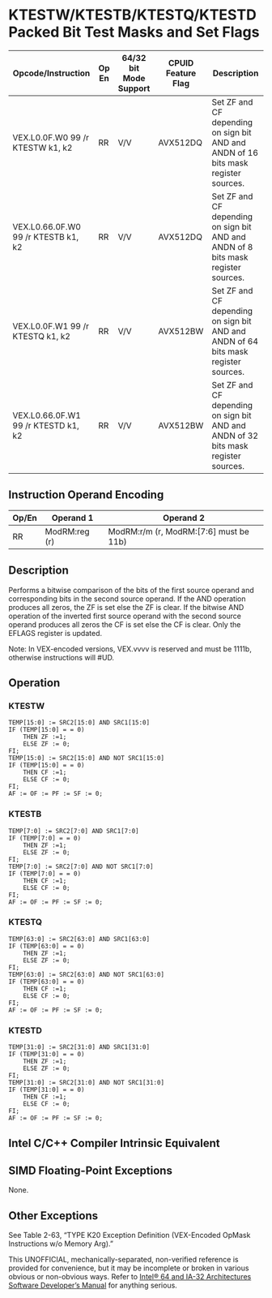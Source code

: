 # KTESTW/KTESTB/KTESTQ/KTESTD**Packed Bit Test Masks and Set Flags**

| Opcode/Instruction                  | Op En | 64/32 bit Mode Support | CPUID Feature Flag | Description                                                                        |
| ----------------------------------- | ----- | ---------------------- | ------------------ | ---------------------------------------------------------------------------------- |
| VEX.L0.0F.W0 99 /r KTESTW k1, k2    | RR    | V/V                    | AVX512DQ           | Set ZF and CF depending on sign bit AND and ANDN of 16 bits mask register sources. |
| VEX.L0.66.0F.W0 99 /r KTESTB k1, k2 | RR    | V/V                    | AVX512DQ           | Set ZF and CF depending on sign bit AND and ANDN of 8 bits mask register sources.  |
| VEX.L0.0F.W1 99 /r KTESTQ k1, k2    | RR    | V/V                    | AVX512BW           | Set ZF and CF depending on sign bit AND and ANDN of 64 bits mask register sources. |
| VEX.L0.66.0F.W1 99 /r KTESTD k1, k2 | RR    | V/V                    | AVX512BW           | Set ZF and CF depending on sign bit AND and ANDN of 32 bits mask register sources. |

## Instruction Operand Encoding

| Op/En | Operand 1     | Operand 2                              |
| ----- | ------------- | -------------------------------------- |
| RR    | ModRM:reg (r) | ModRM:r/m (r, ModRM:[7:6] must be 11b) |

## Description

Performs a bitwise comparison of the bits of the first source operand and corresponding bits in the second source operand. If the AND operation produces all zeros, the ZF is set else the ZF is clear. If the bitwise AND operation of the inverted first source operand with the second source operand produces all zeros the CF is set else the CF is clear. Only the EFLAGS register is updated.

Note: In VEX-encoded versions, VEX.vvvv is reserved and must be 1111b, otherwise instructions will #​​​UD.

## Operation

### KTESTW

```
TEMP[15:0] := SRC2[15:0] AND SRC1[15:0]
IF (TEMP[15:0] = = 0)
    THEN ZF :=1;
    ELSE ZF := 0;
FI;
TEMP[15:0] := SRC2[15:0] AND NOT SRC1[15:0]
IF (TEMP[15:0] = = 0)
    THEN CF :=1;
    ELSE CF := 0;
FI;
AF := OF := PF := SF := 0;

```

### KTESTB

```
TEMP[7:0] := SRC2[7:0] AND SRC1[7:0]
IF (TEMP[7:0] = = 0)
    THEN ZF :=1;
    ELSE ZF := 0;
FI;
TEMP[7:0] := SRC2[7:0] AND NOT SRC1[7:0]
IF (TEMP[7:0] = = 0)
    THEN CF :=1;
    ELSE CF := 0;
FI;
AF := OF := PF := SF := 0;

```

### KTESTQ

```
TEMP[63:0] := SRC2[63:0] AND SRC1[63:0]
IF (TEMP[63:0] = = 0)
    THEN ZF :=1;
    ELSE ZF := 0;
FI;
TEMP[63:0] := SRC2[63:0] AND NOT SRC1[63:0]
IF (TEMP[63:0] = = 0)
    THEN CF :=1;
    ELSE CF := 0;
FI;
AF := OF := PF := SF := 0;

```

### KTESTD

```
TEMP[31:0] := SRC2[31:0] AND SRC1[31:0]
IF (TEMP[31:0] = = 0)
    THEN ZF :=1;
    ELSE ZF := 0;
FI;
TEMP[31:0] := SRC2[31:0] AND NOT SRC1[31:0]
IF (TEMP[31:0] = = 0)
    THEN CF :=1;
    ELSE CF := 0;
FI;
AF := OF := PF := SF := 0;

```

## Intel C/C++ Compiler Intrinsic Equivalent

## SIMD Floating-Point Exceptions

None.

## Other Exceptions

See Table 2-63, “TYPE K20 Exception Definition (VEX-Encoded OpMask Instructions w/o Memory Arg).”

This UNOFFICIAL, mechanically-separated, non-verified reference is provided for convenience, but it may be
incomplete or broken in various obvious or non-obvious
ways. Refer to [Intel® 64 and IA-32 Architectures Software Developer’s Manual](https://software.intel.com/en-us/download/intel-64-and-ia-32-architectures-sdm-combined-volumes-1-2a-2b-2c-2d-3a-3b-3c-3d-and-4) for anything serious.
